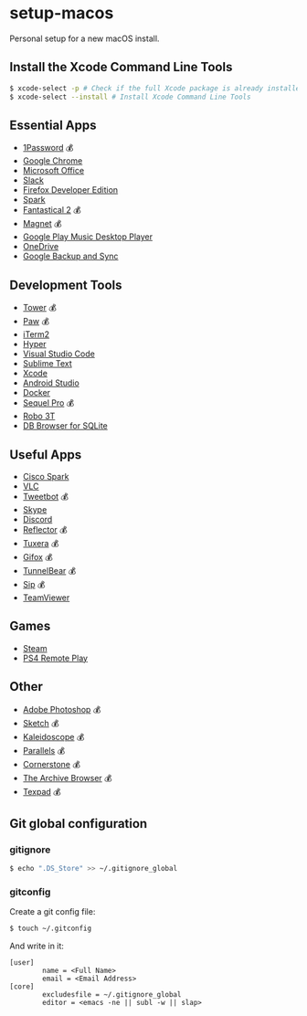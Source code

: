 # setup-macos

Personal setup for a new macOS install.

## Install the Xcode Command Line Tools

```sh
$ xcode-select -p # Check if the full Xcode package is already installed
$ xcode-select --install # Install Xcode Command Line Tools
```

## Essential Apps

* [1Password](https://1password.com/) 💰
* [Google Chrome](https://www.google.com/chrome/)
* [Microsoft Office](https://www.office.com)
* [Slack](https://www.slack.com)
* [Firefox Developer Edition](https://www.mozilla.org/en-US/firefox/developer/)
* [Spark](https://itunes.apple.com/us/app/spark-love-your-email-again/id1176895641?mt=12)
* [Fantastical 2](https://flexibits.com/fantastical) 💰
* [Magnet](https://itunes.apple.com/us/app/magnet/id441258766?mt=12) 💰
* [Google Play Music Desktop Player](https://www.googleplaymusicdesktopplayer.com/)
* [OneDrive](https://itunes.apple.com/us/app/onedrive/id823766827?mt=12)
* [Google Backup and Sync](https://www.google.com/drive/download/backup-and-sync/)

## Development Tools

* [Tower](https://www.git-tower.com/) 💰
* [Paw](https://paw.cloud/) 💰
* [iTerm2](https://www.iterm2.com/)
* [Hyper](http://hyper.is/)
* [Visual Studio Code](https://code.visualstudio.com/)
* [Sublime Text](https://www.sublimetext.com/)
* [Xcode](https://itunes.apple.com/fr/app/xcode/id497799835?l=en&mt=12)
* [Android Studio](https://developer.android.com/studio/index.html)
* [Docker](https://www.docker.com/)
* [Sequel Pro](https://www.sequelpro.com/) 💰
* [Robo 3T](https://robomongo.org/)
* [DB Browser for SQLite](http://sqlitebrowser.org/)

## Useful Apps

* [Cisco Spark](https://www.ciscospark.com/)
* [VLC](https://www.videolan.org/vlc/index.html)
* [Tweetbot](https://itunes.apple.com/us/app/tweetbot-for-twitter/id557168941?mt=12) 💰
* [Skype](https://www.skype.com/en/)
* [Discord](https://discordapp.com/)
* [Reflector](http://www.airsquirrels.com/reflector/) 💰
* [Tuxera](https://www.tuxera.com/products/tuxera-ntfs-for-mac/) 💰
* [Gifox](https://gifox.io/) 💰
* [TunnelBear](https://www.tunnelbear.com/) 💰
* [Sip](https://sipapp.io/) 💰
* [TeamViewer](https://www.teamviewer.com/en/)

## Games

* [Steam](http://store.steampowered.com/)
* [PS4 Remote Play](https://remoteplay.dl.playstation.net/remoteplay/lang/en/index.html)

## Other

* [Adobe Photoshop](https://www.adobe.com/products/photoshop.html) 💰
* [Sketch](https://www.sketchapp.com/) 💰
* [Kaleidoscope](https://www.kaleidoscopeapp.com/) 💰
* [Parallels](https://www.parallels.com/) 💰
* [Cornerstone](https://cornerstone.assembla.com/) 💰
* [The Archive Browser](https://theunarchiver.com/archive-browser) 💰
* [Texpad](https://www.texpad.com/) 💰

## Git global configuration

### gitignore

```sh
$ echo ".DS_Store" >> ~/.gitignore_global
```

### gitconfig

Create a git config file:

```sh
$ touch ~/.gitconfig
```

And write in it:

```
[user]
        name = <Full Name>
        email = <Email Address>
[core]
        excludesfile = ~/.gitignore_global
        editor = <emacs -ne || subl -w || slap>
```

